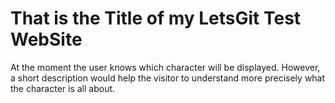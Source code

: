 # That is the Title of my LetsGit Test WebSite
At the moment the user knows which character will be displayed. However, a short description would help the visitor to understand more precisely what the character is all about. 